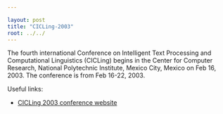 ```yaml
---

layout: post
title: "CICLing-2003"
root: ../../
---
```


The fourth international Conference on Intelligent Text Processing and Computational Linguistics (CICLing) begins in the Center for Computer Research, National Polytechnic Institute, Mexico City, Mexico on Feb 16, 2003. The conference is from Feb 16-22, 2003.

Useful links:

-   [CICLing 2003 conference website](http://www.cicling.org/2003/)

